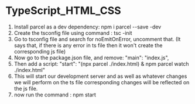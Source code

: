 # TypeScript_HTML_CSS

1. Install parcel as a dev dependency: npm i parcel --save -dev
2. Create the tsconfig file using command : tsc -init
3. Go to tsconfig file and search for noEmitOnError, uncomment that. (It says that, if there is any error in ts file then it won't create the corresponding js file)
4. Now go to the package.json file, and remove:   "main": "index.js",
5. Then add a script:     "start": "(npx parcel ./index.html) & npm parcel watch ./index.html"
6. This will start our development server and as well as whatever changes we will perform on the ts file corresponding changes will be reflected on the js file.
7. now run the command : npm start

